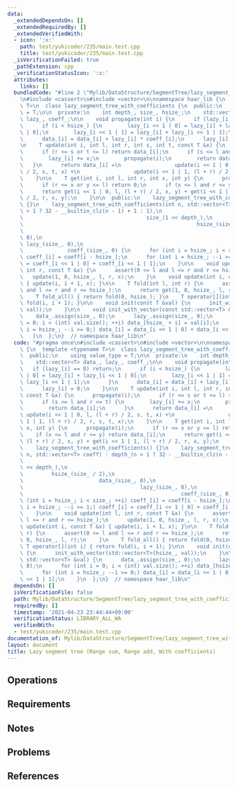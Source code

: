 ```yaml
---
data:
  _extendedDependsOn: []
  _extendedRequiredBy: []
  _extendedVerifiedWith:
  - icon: ':x:'
    path: test/yukicoder/235/main.test.cpp
    title: test/yukicoder/235/main.test.cpp
  _isVerificationFailed: true
  _pathExtension: cpp
  _verificationStatusIcon: ':x:'
  attributes:
    links: []
  bundledCode: "#line 2 \"Mylib/DataStructure/SegmentTree/lazy_segment_tree_with_coefficients.cpp\"\
    \n#include <cassert>\n#include <vector>\n\nnamespace haar_lib {\n  template <typename\
    \ T>\n  class lazy_segment_tree_with_coefficients {\n  public:\n    using value_type\
    \ = T;\n\n  private:\n    int depth_, size_, hsize_;\n    std::vector<T> data_,\
    \ lazy_, coeff_;\n\n    void propagate(int i) {\n      if (lazy_[i] == 0) return;\n\
    \      if (i < hsize_) {\n        lazy_[i << 1 | 0] = lazy_[i] + lazy_[i << 1\
    \ | 0];\n        lazy_[i << 1 | 1] = lazy_[i] + lazy_[i << 1 | 1];\n      }\n\
    \      data_[i] = data_[i] + lazy_[i] * coeff_[i];\n      lazy_[i] = 0;\n    }\n\
    \n    T update(int i, int l, int r, int s, int t, const T &x) {\n      propagate(i);\n\
    \      if (r <= s or t <= l) return data_[i];\n      if (s <= l and r <= t) {\n\
    \        lazy_[i] += x;\n        propagate(i);\n        return data_[i];\n   \
    \   }\n      return data_[i] =\n                 update(i << 1 | 0, l, (l + r)\
    \ / 2, s, t, x) +\n                 update(i << 1 | 1, (l + r) / 2, r, s, t, x);\n\
    \    }\n\n    T get(int i, int l, int r, int x, int y) {\n      propagate(i);\n\
    \      if (r <= x or y <= l) return 0;\n      if (x <= l and r <= y) return data_[i];\n\
    \      return get(i << 1 | 0, l, (l + r) / 2, x, y) + get(i << 1 | 1, (l + r)\
    \ / 2, r, x, y);\n    }\n\n  public:\n    lazy_segment_tree_with_coefficients()\
    \ {}\n    lazy_segment_tree_with_coefficients(int n, std::vector<T> coeff) : depth_(n\
    \ > 1 ? 32 - __builtin_clz(n - 1) + 1 : 1),\n                                \
    \                                       size_(1 << depth_),\n                \
    \                                                       hsize_(size_ / 2),\n \
    \                                                                      data_(size_,\
    \ 0),\n                                                                      \
    \ lazy_(size_, 0),\n                                                         \
    \              coeff_(size_, 0) {\n      for (int i = hsize_; i < size_; ++i)\
    \ coeff_[i] = coeff[i - hsize_];\n      for (int i = hsize_; --i >= 1;) coeff_[i]\
    \ = coeff_[i << 1 | 0] + coeff_[i << 1 | 1];\n    }\n\n    void update(int l,\
    \ int r, const T &x) {\n      assert(0 <= l and l <= r and r <= hsize_);\n   \
    \   update(1, 0, hsize_, l, r, x);\n    }\n    void update(int i, const T &x)\
    \ { update(i, i + 1, x); }\n\n    T fold(int l, int r) {\n      assert(0 <= l\
    \ and l <= r and r <= hsize_);\n      return get(1, 0, hsize_, l, r);\n    }\n\
    \    T fold_all() { return fold(0, hsize_); }\n    T operator[](int i) { return\
    \ fold(i, i + 1); }\n\n    void init(const T &val) {\n      init_with_vector(std::vector<T>(hsize_,\
    \ val));\n    }\n\n    void init_with_vector(const std::vector<T> &val) {\n  \
    \    data_.assign(size_, 0);\n      lazy_.assign(size_, 0);\n      for (int i\
    \ = 0; i < (int) val.size(); ++i) data_[hsize_ + i] = val[i];\n      for (int\
    \ i = hsize_; --i >= 0;) data_[i] = data_[i << 1 | 0] + data_[i << 1 | 1];\n \
    \   }\n  };\n}  // namespace haar_lib\n"
  code: "#pragma once\n#include <cassert>\n#include <vector>\n\nnamespace haar_lib\
    \ {\n  template <typename T>\n  class lazy_segment_tree_with_coefficients {\n\
    \  public:\n    using value_type = T;\n\n  private:\n    int depth_, size_, hsize_;\n\
    \    std::vector<T> data_, lazy_, coeff_;\n\n    void propagate(int i) {\n   \
    \   if (lazy_[i] == 0) return;\n      if (i < hsize_) {\n        lazy_[i << 1\
    \ | 0] = lazy_[i] + lazy_[i << 1 | 0];\n        lazy_[i << 1 | 1] = lazy_[i] +\
    \ lazy_[i << 1 | 1];\n      }\n      data_[i] = data_[i] + lazy_[i] * coeff_[i];\n\
    \      lazy_[i] = 0;\n    }\n\n    T update(int i, int l, int r, int s, int t,\
    \ const T &x) {\n      propagate(i);\n      if (r <= s or t <= l) return data_[i];\n\
    \      if (s <= l and r <= t) {\n        lazy_[i] += x;\n        propagate(i);\n\
    \        return data_[i];\n      }\n      return data_[i] =\n                \
    \ update(i << 1 | 0, l, (l + r) / 2, s, t, x) +\n                 update(i <<\
    \ 1 | 1, (l + r) / 2, r, s, t, x);\n    }\n\n    T get(int i, int l, int r, int\
    \ x, int y) {\n      propagate(i);\n      if (r <= x or y <= l) return 0;\n  \
    \    if (x <= l and r <= y) return data_[i];\n      return get(i << 1 | 0, l,\
    \ (l + r) / 2, x, y) + get(i << 1 | 1, (l + r) / 2, r, x, y);\n    }\n\n  public:\n\
    \    lazy_segment_tree_with_coefficients() {}\n    lazy_segment_tree_with_coefficients(int\
    \ n, std::vector<T> coeff) : depth_(n > 1 ? 32 - __builtin_clz(n - 1) + 1 : 1),\n\
    \                                                                       size_(1\
    \ << depth_),\n                                                              \
    \         hsize_(size_ / 2),\n                                               \
    \                        data_(size_, 0),\n                                  \
    \                                     lazy_(size_, 0),\n                     \
    \                                                  coeff_(size_, 0) {\n      for\
    \ (int i = hsize_; i < size_; ++i) coeff_[i] = coeff[i - hsize_];\n      for (int\
    \ i = hsize_; --i >= 1;) coeff_[i] = coeff_[i << 1 | 0] + coeff_[i << 1 | 1];\n\
    \    }\n\n    void update(int l, int r, const T &x) {\n      assert(0 <= l and\
    \ l <= r and r <= hsize_);\n      update(1, 0, hsize_, l, r, x);\n    }\n    void\
    \ update(int i, const T &x) { update(i, i + 1, x); }\n\n    T fold(int l, int\
    \ r) {\n      assert(0 <= l and l <= r and r <= hsize_);\n      return get(1,\
    \ 0, hsize_, l, r);\n    }\n    T fold_all() { return fold(0, hsize_); }\n   \
    \ T operator[](int i) { return fold(i, i + 1); }\n\n    void init(const T &val)\
    \ {\n      init_with_vector(std::vector<T>(hsize_, val));\n    }\n\n    void init_with_vector(const\
    \ std::vector<T> &val) {\n      data_.assign(size_, 0);\n      lazy_.assign(size_,\
    \ 0);\n      for (int i = 0; i < (int) val.size(); ++i) data_[hsize_ + i] = val[i];\n\
    \      for (int i = hsize_; --i >= 0;) data_[i] = data_[i << 1 | 0] + data_[i\
    \ << 1 | 1];\n    }\n  };\n}  // namespace haar_lib\n"
  dependsOn: []
  isVerificationFile: false
  path: Mylib/DataStructure/SegmentTree/lazy_segment_tree_with_coefficients.cpp
  requiredBy: []
  timestamp: '2021-04-23 23:44:44+09:00'
  verificationStatus: LIBRARY_ALL_WA
  verifiedWith:
  - test/yukicoder/235/main.test.cpp
documentation_of: Mylib/DataStructure/SegmentTree/lazy_segment_tree_with_coefficients.cpp
layout: document
title: Lazy segment tree (Range sum, Range add, With coefficients)
---
```


## Operations

## Requirements

## Notes

## Problems

## References

